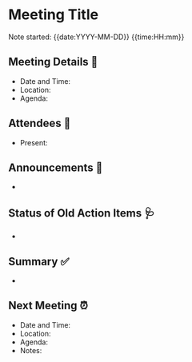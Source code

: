 # Meeting Title

Note started: {{date:YYYY-MM-DD}} {{time:HH:mm}}

## Meeting Details 📝

- Date and Time:
- Location:
- Agenda:

## Attendees 👀

- Present:

## Announcements 📢

-

## Status of Old Action Items 🩺

-

## Summary ✅

-

## Next Meeting ⏰

- Date and Time:
- Location:
- Agenda:
- Notes:
